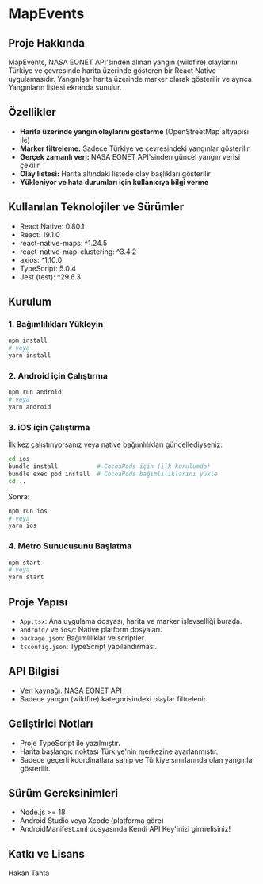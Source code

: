 # MapEvents

## Proje Hakkında

MapEvents, NASA EONET API'sinden alınan yangın (wildfire) olaylarını Türkiye ve çevresinde harita üzerinde gösteren bir React Native uygulamasıdır. Yangınlşar harita üzerinde marker olarak gösterilir ve ayrıca Yangınların listesi ekranda sunulur.

## Özellikler
- **Harita üzerinde yangın olaylarını gösterme** (OpenStreetMap altyapısı ile)
- **Marker filtreleme:** Sadece Türkiye ve çevresindeki yangınlar gösterilir
- **Gerçek zamanlı veri:** NASA EONET API'sinden güncel yangın verisi çekilir
- **Olay listesi:** Harita altındaki listede olay başlıkları gösterilir
- **Yükleniyor ve hata durumları için kullanıcıya bilgi verme**

## Kullanılan Teknolojiler ve Sürümler
- React Native: 0.80.1
- React: 19.1.0
- react-native-maps: ^1.24.5
- react-native-map-clustering: ^3.4.2
- axios: ^1.10.0
- TypeScript: 5.0.4
- Jest (test): ^29.6.3

## Kurulum

### 1. Bağımlılıkları Yükleyin

```sh
npm install
# veya
yarn install
```

### 2. Android için Çalıştırma

```sh
npm run android
# veya
yarn android
```

### 3. iOS için Çalıştırma
İlk kez çalıştırıyorsanız veya native bağımlılıkları güncellediyseniz:

```sh
cd ios
bundle install           # CocoaPods için (ilk kurulumda)
bundle exec pod install  # CocoaPods bağımlılıklarını yükle
cd ..
```

Sonra:
```sh
npm run ios
# veya
yarn ios
```

### 4. Metro Sunucusunu Başlatma

```sh
npm start
# veya
yarn start
```

## Proje Yapısı

- `App.tsx`: Ana uygulama dosyası, harita ve marker işlevselliği burada.
- `android/` ve `ios/`: Native platform dosyaları.
- `package.json`: Bağımlılıklar ve scriptler.
- `tsconfig.json`: TypeScript yapılandırması.

## API Bilgisi
- Veri kaynağı: [NASA EONET API](https://eonet.gsfc.nasa.gov/api/v2.1/events)
- Sadece yangın (wildfire) kategorisindeki olaylar filtrelenir.

## Geliştirici Notları
- Proje TypeScript ile yazılmıştır.
- Harita başlangıç noktası Türkiye'nin merkezine ayarlanmıştır.
- Sadece geçerli koordinatlara sahip ve Türkiye sınırlarında olan yangınlar gösterilir.

## Sürüm Gereksinimleri
- Node.js >= 18
- Android Studio veya Xcode (platforma göre)
- AndroidManifest.xml dosyasında Kendi API Key'inizi girmelisiniz!

## Katkı ve Lisans
Hakan Tahta
